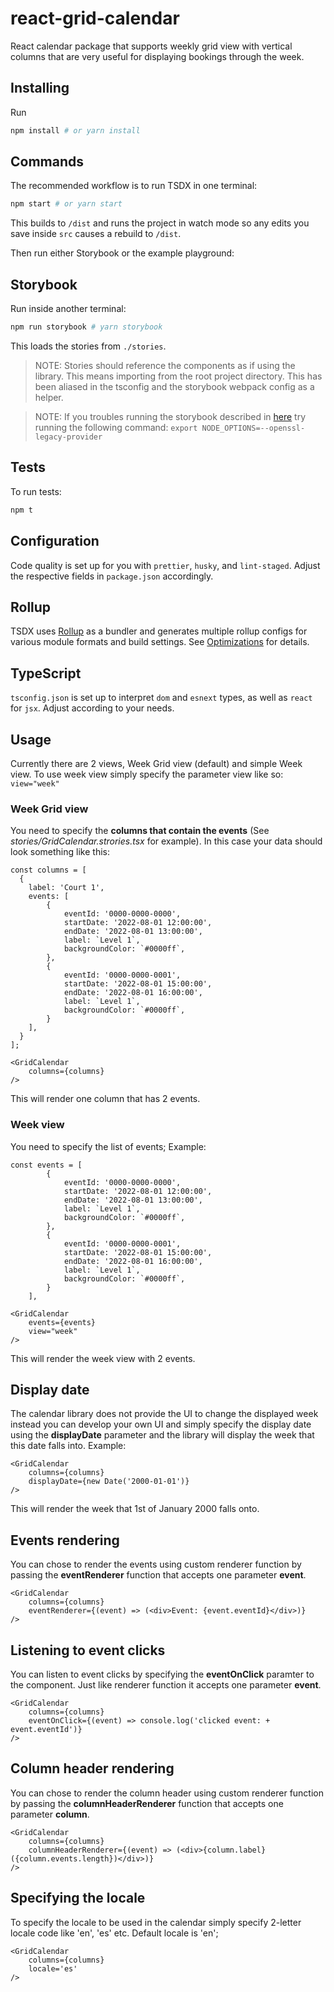 # react-grid-calendar

React calendar package that supports weekly grid view with vertical columns that are very useful for displaying bookings through the week.

## Installing

Run

```bash
npm install # or yarn install
```

## Commands

The recommended workflow is to run TSDX in one terminal:

```bash
npm start # or yarn start
```

This builds to `/dist` and runs the project in watch mode so any edits you save inside `src` causes a rebuild to `/dist`.

Then run either Storybook or the example playground:

## Storybook

Run inside another terminal:

```bash
npm run storybook # yarn storybook
```

This loads the stories from `./stories`.

> NOTE: Stories should reference the components as if using the library. This means importing from the root project directory. This has been aliased in the tsconfig and the storybook webpack config as a helper.

> NOTE: If you troubles running the storybook described in [here](https://stackoverflow.com/questions/69692842/error-message-error0308010cdigital-envelope-routinesunsupported) try running the following command: `export NODE_OPTIONS=--openssl-legacy-provider`

## Tests

To run tests:

```bash
npm t
```

## Configuration

Code quality is set up for you with `prettier`, `husky`, and `lint-staged`. Adjust the respective fields in `package.json` accordingly.

## Rollup

TSDX uses [Rollup](https://rollupjs.org) as a bundler and generates multiple rollup configs for various module formats and build settings. See [Optimizations](#optimizations) for details.

## TypeScript

`tsconfig.json` is set up to interpret `dom` and `esnext` types, as well as `react` for `jsx`. Adjust according to your needs.

## Usage

Currently there are 2 views, Week Grid view (default) and simple Week view. To use week view simply specify the parameter view like so: `view="week"`

### Week Grid view

You need to specify the **columns that contain the events** (See _stories/GridCalendar.strories.tsx_ for example). In this case your data should look something like this:

```
const columns = [
  {
    label: 'Court 1',
    events: [
        {
            eventId: '0000-0000-0000',
            startDate: '2022-08-01 12:00:00',
            endDate: '2022-08-01 13:00:00',
            label: `Level 1`,
            backgroundColor: `#0000ff`,
        },
        {
            eventId: '0000-0000-0001',
            startDate: '2022-08-01 15:00:00',
            endDate: '2022-08-01 16:00:00',
            label: `Level 1`,
            backgroundColor: `#0000ff`,
        }
    ],
  }
];

<GridCalendar
    columns={columns}
/>
```

This will render one column that has 2 events.

### Week view

You need to specify the list of events; Example:

```
const events = [
        {
            eventId: '0000-0000-0000',
            startDate: '2022-08-01 12:00:00',
            endDate: '2022-08-01 13:00:00',
            label: `Level 1`,
            backgroundColor: `#0000ff`,
        },
        {
            eventId: '0000-0000-0001',
            startDate: '2022-08-01 15:00:00',
            endDate: '2022-08-01 16:00:00',
            label: `Level 1`,
            backgroundColor: `#0000ff`,
        }
    ],

<GridCalendar
    events={events}
    view="week"
/>
```

This will render the week view with 2 events.

## Display date

The calendar library does not provide the UI to change the displayed week instead you can develop your own UI and simply specify the display date using the **displayDate** parameter and the library will display the week that this date falls into. Example:

```
<GridCalendar
    columns={columns}
    displayDate={new Date('2000-01-01')}
/>
```

This will render the week that 1st of January 2000 falls onto.

## Events rendering

You can chose to render the events using custom renderer function by passing the **eventRenderer** function that accepts one parameter **event**.

```
<GridCalendar
    columns={columns}
    eventRenderer={(event) => (<div>Event: {event.eventId}</div>)}
/>
```

## Listening to event clicks

You can listen to event clicks by specifying the **eventOnClick** paramter to the component. Just like renderer function it accepts one parameter **event**.

```
<GridCalendar
    columns={columns}
    eventOnClick={(event) => console.log('clicked event: + event.eventId')}
/>
```

## Column header rendering

You can chose to render the column header using custom renderer function by passing the **columnHeaderRenderer** function that accepts one parameter **column**.

```
<GridCalendar
    columns={columns}
    columnHeaderRenderer={(event) => (<div>{column.label} ({column.events.length})</div>)}
/>
```

## Specifying the locale

To specify the locale to be used in the calendar simply specify 2-letter locale code like 'en', 'es' etc. Default locale is 'en';

```
<GridCalendar
    columns={columns}
    locale='es'
/>
```
